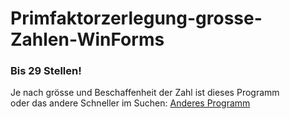 # Primfaktorzerlegung-grosse-Zahlen-WinForms

### Bis 29 Stellen!

Je nach grösse und Beschaffenheit der Zahl ist dieses Programm  
oder das andere Schneller im Suchen: [Anderes Programm](https://github.com/sauternic/Primfaktorzerlegung-sehr-grosse-Zahlen-WinForms)


